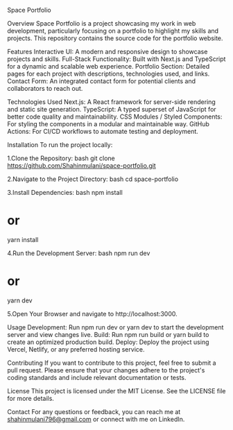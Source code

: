 Space Portfolio

Overview
Space Portfolio is a project showcasing my work in web development, particularly focusing on a portfolio to highlight my skills and projects. This repository contains the source code for the portfolio website.

Features
Interactive UI: A modern and responsive design to showcase projects and skills.
Full-Stack Functionality: Built with Next.js and TypeScript for a dynamic and scalable web experience.
Portfolio Section: Detailed pages for each project with descriptions, technologies used, and links.
Contact Form: An integrated contact form for potential clients and collaborators to reach out.

Technologies Used
Next.js: A React framework for server-side rendering and static site generation.
TypeScript: A typed superset of JavaScript for better code quality and maintainability.
CSS Modules / Styled Components: For styling the components in a modular and maintainable way.
GitHub Actions: For CI/CD workflows to automate testing and deployment.

Installation
To run the project locally:

1.Clone the Repository:
bash
git clone https://github.com/Shahinmulani/space-portfolio.git

2.Navigate to the Project Directory:
bash
cd space-portfolio

3.Install Dependencies:
bash
npm install
# or
yarn install

4.Run the Development Server:
bash
npm run dev
# or
yarn dev

5.Open Your Browser and navigate to http://localhost:3000.

Usage
Development: Run npm run dev or yarn dev to start the development server and view changes live.
Build: Run npm run build or yarn build to create an optimized production build.
Deploy: Deploy the project using Vercel, Netlify, or any preferred hosting service.

Contributing
If you want to contribute to this project, feel free to submit a pull request. Please ensure that your changes adhere to the project's coding standards and include relevant documentation or tests.

License
This project is licensed under the MIT License. See the LICENSE file for more details.

Contact
For any questions or feedback, you can reach me at shahinmulani796@gmail.com or connect with me on LinkedIn.




